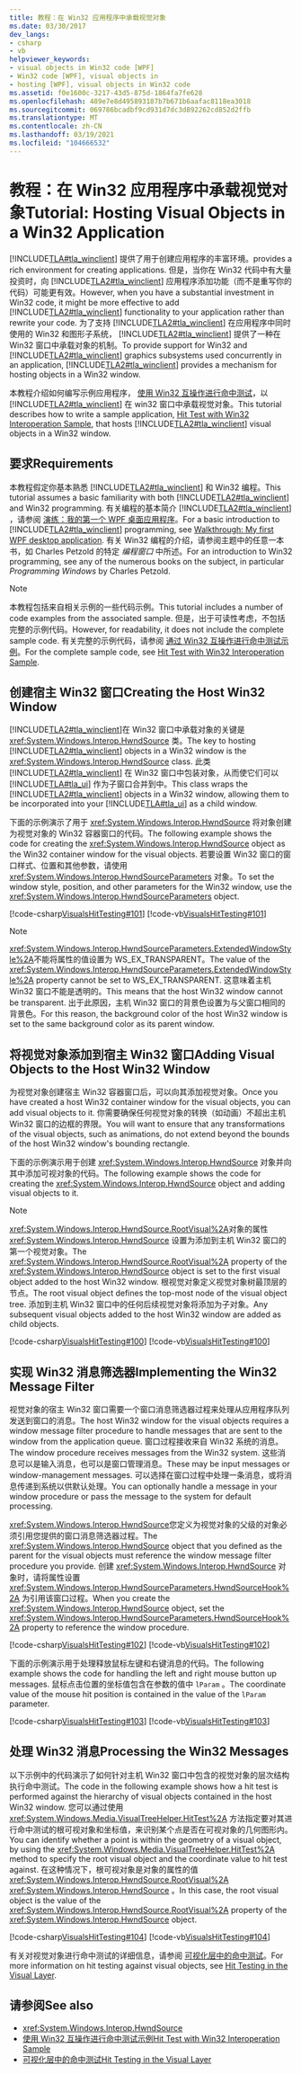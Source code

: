 ```yaml
---
title: 教程：在 Win32 应用程序中承载视觉对象
ms.date: 03/30/2017
dev_langs:
- csharp
- vb
helpviewer_keywords:
- visual objects in Win32 code [WPF]
- Win32 code [WPF], visual objects in
- hosting [WPF], visual objects in Win32 code
ms.assetid: f0e1600c-3217-43d5-875d-1864fa7fe628
ms.openlocfilehash: 489e7e8d495893187b7b671b6aafac8118ea3018
ms.sourcegitcommit: 069786bcadbf9cd931d7dc3d892262cd852d2ffb
ms.translationtype: MT
ms.contentlocale: zh-CN
ms.lasthandoff: 03/19/2021
ms.locfileid: "104666532"
---
```

# <a name="tutorial-hosting-visual-objects-in-a-win32-application"></a><span data-ttu-id="88bd0-102">教程：在 Win32 应用程序中承载视觉对象</span><span class="sxs-lookup"><span data-stu-id="88bd0-102">Tutorial: Hosting Visual Objects in a Win32 Application</span></span>
[!INCLUDE[TLA#tla_winclient](../../../includes/tlasharptla-winclient-md.md)] <span data-ttu-id="88bd0-103">提供了用于创建应用程序的丰富环境。</span><span class="sxs-lookup"><span data-stu-id="88bd0-103">provides a rich environment for creating applications.</span></span> <span data-ttu-id="88bd0-104">但是，当你在 Win32 代码中有大量投资时，向 [!INCLUDE[TLA2#tla_winclient](../../../includes/tla2sharptla-winclient-md.md)] 应用程序添加功能（而不是重写你的代码）可能更有效。</span><span class="sxs-lookup"><span data-stu-id="88bd0-104">However, when you have a substantial investment in Win32 code, it might be more effective to add [!INCLUDE[TLA2#tla_winclient](../../../includes/tla2sharptla-winclient-md.md)] functionality to your application rather than rewrite your code.</span></span> <span data-ttu-id="88bd0-105">为了支持 [!INCLUDE[TLA2#tla_winclient](../../../includes/tla2sharptla-winclient-md.md)] 在应用程序中同时使用的 Win32 和图形子系统， [!INCLUDE[TLA2#tla_winclient](../../../includes/tla2sharptla-winclient-md.md)] 提供了一种在 Win32 窗口中承载对象的机制。</span><span class="sxs-lookup"><span data-stu-id="88bd0-105">To provide support for Win32 and [!INCLUDE[TLA2#tla_winclient](../../../includes/tla2sharptla-winclient-md.md)] graphics subsystems used concurrently in an application, [!INCLUDE[TLA2#tla_winclient](../../../includes/tla2sharptla-winclient-md.md)] provides a mechanism for hosting objects in a Win32 window.</span></span>  
  
 <span data-ttu-id="88bd0-106">本教程介绍如何编写示例应用程序， [使用 Win32 互操作进行命中测试](https://github.com/microsoft/WPF-Samples/tree/master/Visual%20Layer/VisualsHitTesting)，以 [!INCLUDE[TLA2#tla_winclient](../../../includes/tla2sharptla-winclient-md.md)] 在 win32 窗口中承载视觉对象。</span><span class="sxs-lookup"><span data-stu-id="88bd0-106">This tutorial describes how to write a sample application, [Hit Test with Win32 Interoperation Sample](https://github.com/microsoft/WPF-Samples/tree/master/Visual%20Layer/VisualsHitTesting), that hosts [!INCLUDE[TLA2#tla_winclient](../../../includes/tla2sharptla-winclient-md.md)] visual objects in a Win32 window.</span></span>  

<a name="requirements"></a>
## <a name="requirements"></a><span data-ttu-id="88bd0-107">要求</span><span class="sxs-lookup"><span data-stu-id="88bd0-107">Requirements</span></span>  
 <span data-ttu-id="88bd0-108">本教程假定你基本熟悉 [!INCLUDE[TLA2#tla_winclient](../../../includes/tla2sharptla-winclient-md.md)] 和 Win32 编程。</span><span class="sxs-lookup"><span data-stu-id="88bd0-108">This tutorial assumes a basic familiarity with both [!INCLUDE[TLA2#tla_winclient](../../../includes/tla2sharptla-winclient-md.md)] and Win32 programming.</span></span> <span data-ttu-id="88bd0-109">有关编程的基本简介 [!INCLUDE[TLA2#tla_winclient](../../../includes/tla2sharptla-winclient-md.md)] ，请参阅 [演练：我的第一个 WPF 桌面应用程序](../getting-started/walkthrough-my-first-wpf-desktop-application.md)。</span><span class="sxs-lookup"><span data-stu-id="88bd0-109">For a basic introduction to [!INCLUDE[TLA2#tla_winclient](../../../includes/tla2sharptla-winclient-md.md)] programming, see [Walkthrough: My first WPF desktop application](../getting-started/walkthrough-my-first-wpf-desktop-application.md).</span></span> <span data-ttu-id="88bd0-110">有关 Win32 编程的介绍，请参阅主题中的任意一本书，如 Charles Petzold 的特定 *编程窗口* 中所述。</span><span class="sxs-lookup"><span data-stu-id="88bd0-110">For an introduction to Win32 programming, see any of the numerous books on the subject, in particular *Programming Windows* by Charles Petzold.</span></span>  
  
> [!NOTE]
> <span data-ttu-id="88bd0-111">本教程包括来自相关示例的一些代码示例。</span><span class="sxs-lookup"><span data-stu-id="88bd0-111">This tutorial includes a number of code examples from the associated sample.</span></span> <span data-ttu-id="88bd0-112">但是，出于可读性考虑，不包括完整的示例代码。</span><span class="sxs-lookup"><span data-stu-id="88bd0-112">However, for readability, it does not include the complete sample code.</span></span> <span data-ttu-id="88bd0-113">有关完整的示例代码，请参阅 [通过 Win32 互操作进行命中测试示例](https://github.com/microsoft/WPF-Samples/tree/master/Visual%20Layer/VisualsHitTesting)。</span><span class="sxs-lookup"><span data-stu-id="88bd0-113">For the complete sample code, see [Hit Test with Win32 Interoperation Sample](https://github.com/microsoft/WPF-Samples/tree/master/Visual%20Layer/VisualsHitTesting).</span></span>  
  
<a name="creating_the_host_win32_window"></a>
## <a name="creating-the-host-win32-window"></a><span data-ttu-id="88bd0-114">创建宿主 Win32 窗口</span><span class="sxs-lookup"><span data-stu-id="88bd0-114">Creating the Host Win32 Window</span></span>  
 <span data-ttu-id="88bd0-115">[!INCLUDE[TLA2#tla_winclient](../../../includes/tla2sharptla-winclient-md.md)]在 Win32 窗口中承载对象的关键是 <xref:System.Windows.Interop.HwndSource> 类。</span><span class="sxs-lookup"><span data-stu-id="88bd0-115">The key to hosting [!INCLUDE[TLA2#tla_winclient](../../../includes/tla2sharptla-winclient-md.md)] objects in a Win32 window is the <xref:System.Windows.Interop.HwndSource> class.</span></span> <span data-ttu-id="88bd0-116">此类 [!INCLUDE[TLA2#tla_winclient](../../../includes/tla2sharptla-winclient-md.md)] 在 Win32 窗口中包装对象，从而使它们可以 [!INCLUDE[TLA#tla_ui](../../../includes/tlasharptla-ui-md.md)] 作为子窗口合并到中。</span><span class="sxs-lookup"><span data-stu-id="88bd0-116">This class wraps the [!INCLUDE[TLA2#tla_winclient](../../../includes/tla2sharptla-winclient-md.md)] objects in a Win32 window, allowing them to be incorporated into your [!INCLUDE[TLA#tla_ui](../../../includes/tlasharptla-ui-md.md)] as a child window.</span></span>  
  
 <span data-ttu-id="88bd0-117">下面的示例演示了用于 <xref:System.Windows.Interop.HwndSource> 将对象创建为视觉对象的 Win32 容器窗口的代码。</span><span class="sxs-lookup"><span data-stu-id="88bd0-117">The following example shows the code for creating the <xref:System.Windows.Interop.HwndSource> object as the Win32 container window for the visual objects.</span></span> <span data-ttu-id="88bd0-118">若要设置 Win32 窗口的窗口样式、位置和其他参数，请使用 <xref:System.Windows.Interop.HwndSourceParameters> 对象。</span><span class="sxs-lookup"><span data-stu-id="88bd0-118">To set the window style, position, and other parameters for the Win32 window, use the <xref:System.Windows.Interop.HwndSourceParameters> object.</span></span>  
  
 [!code-csharp[VisualsHitTesting#101](~/samples/snippets/csharp/VS_Snippets_Wpf/VisualsHitTesting/CSharp/MyWindow.cs#101)]
 [!code-vb[VisualsHitTesting#101](~/samples/snippets/visualbasic/VS_Snippets_Wpf/VisualsHitTesting/VisualBasic/MyWindow.vb#101)]  
  
> [!NOTE]
> <span data-ttu-id="88bd0-119"><xref:System.Windows.Interop.HwndSourceParameters.ExtendedWindowStyle%2A>不能将属性的值设置为 WS_EX_TRANSPARENT。</span><span class="sxs-lookup"><span data-stu-id="88bd0-119">The value of the <xref:System.Windows.Interop.HwndSourceParameters.ExtendedWindowStyle%2A> property cannot be set to WS_EX_TRANSPARENT.</span></span> <span data-ttu-id="88bd0-120">这意味着主机 Win32 窗口不能是透明的。</span><span class="sxs-lookup"><span data-stu-id="88bd0-120">This means that the host Win32 window cannot be transparent.</span></span> <span data-ttu-id="88bd0-121">出于此原因，主机 Win32 窗口的背景色设置为与父窗口相同的背景色。</span><span class="sxs-lookup"><span data-stu-id="88bd0-121">For this reason, the background color of the host Win32 window is set to the same background color as its parent window.</span></span>  
  
<a name="adding_visual_objects_to_the_host_win32_window"></a>
## <a name="adding-visual-objects-to-the-host-win32-window"></a><span data-ttu-id="88bd0-122">将视觉对象添加到宿主 Win32 窗口</span><span class="sxs-lookup"><span data-stu-id="88bd0-122">Adding Visual Objects to the Host Win32 Window</span></span>  
 <span data-ttu-id="88bd0-123">为视觉对象创建宿主 Win32 容器窗口后，可以向其添加视觉对象。</span><span class="sxs-lookup"><span data-stu-id="88bd0-123">Once you have created a host Win32 container window for the visual objects, you can add visual objects to it.</span></span> <span data-ttu-id="88bd0-124">你需要确保任何视觉对象的转换（如动画）不超出主机 Win32 窗口的边框的界限。</span><span class="sxs-lookup"><span data-stu-id="88bd0-124">You will want to ensure that any transformations of the visual objects, such as animations, do not extend beyond the bounds of the host Win32 window's bounding rectangle.</span></span>  
  
 <span data-ttu-id="88bd0-125">下面的示例演示用于创建 <xref:System.Windows.Interop.HwndSource> 对象并向其中添加可视对象的代码。</span><span class="sxs-lookup"><span data-stu-id="88bd0-125">The following example shows the code for creating the <xref:System.Windows.Interop.HwndSource> object and adding visual objects to it.</span></span>  
  
> [!NOTE]
> <span data-ttu-id="88bd0-126"><xref:System.Windows.Interop.HwndSource.RootVisual%2A>对象的属性 <xref:System.Windows.Interop.HwndSource> 设置为添加到主机 Win32 窗口的第一个视觉对象。</span><span class="sxs-lookup"><span data-stu-id="88bd0-126">The <xref:System.Windows.Interop.HwndSource.RootVisual%2A> property of the <xref:System.Windows.Interop.HwndSource> object is set to the first visual object added to the host Win32 window.</span></span> <span data-ttu-id="88bd0-127">根视觉对象定义视觉对象树最顶层的节点。</span><span class="sxs-lookup"><span data-stu-id="88bd0-127">The root visual object defines the top-most node of the visual object tree.</span></span> <span data-ttu-id="88bd0-128">添加到主机 Win32 窗口中的任何后续视觉对象将添加为子对象。</span><span class="sxs-lookup"><span data-stu-id="88bd0-128">Any subsequent visual objects added to the host Win32 window are added as child objects.</span></span>  
  
 [!code-csharp[VisualsHitTesting#100](~/samples/snippets/csharp/VS_Snippets_Wpf/VisualsHitTesting/CSharp/MyWindow.cs#100)]
 [!code-vb[VisualsHitTesting#100](~/samples/snippets/visualbasic/VS_Snippets_Wpf/VisualsHitTesting/VisualBasic/MyWindow.vb#100)]  
  
<a name="implementing_the_win32_message_filter"></a>
## <a name="implementing-the-win32-message-filter"></a><span data-ttu-id="88bd0-129">实现 Win32 消息筛选器</span><span class="sxs-lookup"><span data-stu-id="88bd0-129">Implementing the Win32 Message Filter</span></span>  
 <span data-ttu-id="88bd0-130">视觉对象的宿主 Win32 窗口需要一个窗口消息筛选器过程来处理从应用程序队列发送到窗口的消息。</span><span class="sxs-lookup"><span data-stu-id="88bd0-130">The host Win32 window for the visual objects requires a window message filter procedure to handle messages that are sent to the window from the application queue.</span></span> <span data-ttu-id="88bd0-131">窗口过程接收来自 Win32 系统的消息。</span><span class="sxs-lookup"><span data-stu-id="88bd0-131">The window procedure receives messages from the Win32 system.</span></span> <span data-ttu-id="88bd0-132">这些消息可以是输入消息，也可以是窗口管理消息。</span><span class="sxs-lookup"><span data-stu-id="88bd0-132">These may be input messages or window-management messages.</span></span> <span data-ttu-id="88bd0-133">可以选择在窗口过程中处理一条消息，或将消息传递到系统以供默认处理。</span><span class="sxs-lookup"><span data-stu-id="88bd0-133">You can optionally handle a message in your window procedure or pass the message to the system for default processing.</span></span>  
  
 <span data-ttu-id="88bd0-134"><xref:System.Windows.Interop.HwndSource>您定义为视觉对象的父级的对象必须引用您提供的窗口消息筛选器过程。</span><span class="sxs-lookup"><span data-stu-id="88bd0-134">The <xref:System.Windows.Interop.HwndSource> object that you defined as the parent for the visual objects must reference the window message filter procedure you provide.</span></span> <span data-ttu-id="88bd0-135">创建 <xref:System.Windows.Interop.HwndSource> 对象时，请将属性设置 <xref:System.Windows.Interop.HwndSourceParameters.HwndSourceHook%2A> 为引用该窗口过程。</span><span class="sxs-lookup"><span data-stu-id="88bd0-135">When you create the <xref:System.Windows.Interop.HwndSource> object, set the <xref:System.Windows.Interop.HwndSourceParameters.HwndSourceHook%2A> property to reference the window procedure.</span></span>  
  
 [!code-csharp[VisualsHitTesting#102](~/samples/snippets/csharp/VS_Snippets_Wpf/VisualsHitTesting/CSharp/MyWindow.cs#102)]
 [!code-vb[VisualsHitTesting#102](~/samples/snippets/visualbasic/VS_Snippets_Wpf/VisualsHitTesting/VisualBasic/MyWindow.vb#102)]  
  
 <span data-ttu-id="88bd0-136">下面的示例演示用于处理释放鼠标左键和右键消息的代码。</span><span class="sxs-lookup"><span data-stu-id="88bd0-136">The following example shows the code for handling the left and right mouse button up messages.</span></span> <span data-ttu-id="88bd0-137">鼠标点击位置的坐标值包含在参数的值中 `lParam` 。</span><span class="sxs-lookup"><span data-stu-id="88bd0-137">The coordinate value of the mouse hit position is contained in the value of the `lParam` parameter.</span></span>  
  
 [!code-csharp[VisualsHitTesting#103](~/samples/snippets/csharp/VS_Snippets_Wpf/VisualsHitTesting/CSharp/MyWindow.cs#103)]
 [!code-vb[VisualsHitTesting#103](~/samples/snippets/visualbasic/VS_Snippets_Wpf/VisualsHitTesting/VisualBasic/MyWindow.vb#103)]  
  
<a name="processing_the_win32_messages"></a>
## <a name="processing-the-win32-messages"></a><span data-ttu-id="88bd0-138">处理 Win32 消息</span><span class="sxs-lookup"><span data-stu-id="88bd0-138">Processing the Win32 Messages</span></span>  
 <span data-ttu-id="88bd0-139">以下示例中的代码演示了如何针对主机 Win32 窗口中包含的视觉对象的层次结构执行命中测试。</span><span class="sxs-lookup"><span data-stu-id="88bd0-139">The code in the following example shows how a hit test is performed against the hierarchy of visual objects contained in the host Win32 window.</span></span> <span data-ttu-id="88bd0-140">您可以通过使用 <xref:System.Windows.Media.VisualTreeHelper.HitTest%2A> 方法指定要对其进行命中测试的根可视对象和坐标值，来识别某个点是否在可视对象的几何图形内。</span><span class="sxs-lookup"><span data-stu-id="88bd0-140">You can identify whether a point is within the geometry of a visual object, by using the <xref:System.Windows.Media.VisualTreeHelper.HitTest%2A> method to specify the root visual object and the coordinate value to hit test against.</span></span> <span data-ttu-id="88bd0-141">在这种情况下，根可视对象是对象的属性的值 <xref:System.Windows.Interop.HwndSource.RootVisual%2A> <xref:System.Windows.Interop.HwndSource> 。</span><span class="sxs-lookup"><span data-stu-id="88bd0-141">In this case, the root visual object is the value of the <xref:System.Windows.Interop.HwndSource.RootVisual%2A> property of the <xref:System.Windows.Interop.HwndSource> object.</span></span>  
  
 [!code-csharp[VisualsHitTesting#104](~/samples/snippets/csharp/VS_Snippets_Wpf/VisualsHitTesting/CSharp/MyCircle.cs#104)]
 [!code-vb[VisualsHitTesting#104](~/samples/snippets/visualbasic/VS_Snippets_Wpf/VisualsHitTesting/VisualBasic/MyCircle.vb#104)]  
  
 <span data-ttu-id="88bd0-142">有关对视觉对象进行命中测试的详细信息，请参阅 [可视化层中的命中测试](hit-testing-in-the-visual-layer.md)。</span><span class="sxs-lookup"><span data-stu-id="88bd0-142">For more information on hit testing against visual objects, see [Hit Testing in the Visual Layer](hit-testing-in-the-visual-layer.md).</span></span>  
  
## <a name="see-also"></a><span data-ttu-id="88bd0-143">请参阅</span><span class="sxs-lookup"><span data-stu-id="88bd0-143">See also</span></span>

- <xref:System.Windows.Interop.HwndSource>
- [<span data-ttu-id="88bd0-144">使用 Win32 互操作进行命中测试示例</span><span class="sxs-lookup"><span data-stu-id="88bd0-144">Hit Test with Win32 Interoperation Sample</span></span>](https://github.com/microsoft/WPF-Samples/tree/master/Visual%20Layer/VisualsHitTesting)
- [<span data-ttu-id="88bd0-145">可视化层中的命中测试</span><span class="sxs-lookup"><span data-stu-id="88bd0-145">Hit Testing in the Visual Layer</span></span>](hit-testing-in-the-visual-layer.md)
